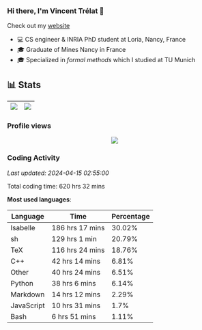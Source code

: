 ### Hi there, I'm Vincent Trélat 👋

Check out my [website](https://vtrelat.github.io)

-   💻 CS engineer & INRIA PhD student at Loria, Nancy, France
-   🎓 Graduate of Mines Nancy in France
-   🎓 Specialized in _formal methods_ which I studied at TU Munich

## 📊 **Stats**

| <img align="center" src="https://readme-stats.clckblog.space/api?username=VTrelat&show_icons=true&include_all_commits=true&theme=tokyonight&hide_border=true" /> | <img align="center" src="https://readme-stats.clckblog.space/api/top-langs/?username=VTrelat&layout=compact&theme=tokyonight&hide_border=true" /> |
| ---------------------------------------------------------------------------------------------------------------------------------------------------------------- | ------------------------------------------------------------------------------------------------------------------------------------------------- |

### Profile views

<p align="center">
 <img src="https://profile-counter.glitch.me/VTrelat/count.svg" />
</p>

<!--automations-->
### Coding Activity
_Last updated: 2024-04-15 02:55:00_

Total coding time: 620 hrs 32 mins

**Most used languages**:

| Language | Time | Percentage |
| ------------- | ------------- | ------------- |
| Isabelle | 186 hrs 17 mins | 30.02% |
| sh | 129 hrs 1 min | 20.79% |
| TeX | 116 hrs 24 mins | 18.76% |
| C++ | 42 hrs 14 mins | 6.81% |
| Other | 40 hrs 24 mins | 6.51% |
| Python | 38 hrs 6 mins | 6.14% |
| Markdown | 14 hrs 12 mins | 2.29% |
| JavaScript | 10 hrs 31 mins | 1.7% |
| Bash | 6 hrs 51 mins | 1.11% |

